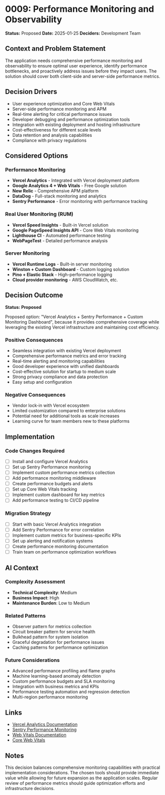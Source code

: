 # 0009: Performance Monitoring and Observability

**Status:** Proposed
**Date:** 2025-01-25
**Deciders:** Development Team

## Context and Problem Statement

The application needs comprehensive performance monitoring and observability to ensure optimal user experience, identify performance bottlenecks, and proactively address issues before they impact users. The solution should cover both client-side and server-side performance metrics.

## Decision Drivers

* User experience optimization and Core Web Vitals
* Server-side performance monitoring and APM
* Real-time alerting for critical performance issues
* Developer debugging and performance optimization tools
* Integration with existing deployment and hosting infrastructure
* Cost-effectiveness for different scale levels
* Data retention and analysis capabilities
* Compliance with privacy regulations

## Considered Options

### Performance Monitoring
* **Vercel Analytics** - Integrated with Vercel deployment platform
* **Google Analytics 4 + Web Vitals** - Free Google solution
* **New Relic** - Comprehensive APM platform
* **DataDog** - Full-stack monitoring and analytics
* **Sentry Performance** - Error monitoring with performance tracking

### Real User Monitoring (RUM)
* **Vercel Speed Insights** - Built-in Vercel solution
* **Google PageSpeed Insights API** - Core Web Vitals monitoring
* **Lighthouse CI** - Automated performance testing
* **WebPageTest** - Detailed performance analysis

### Server Monitoring
* **Vercel Runtime Logs** - Built-in server monitoring
* **Winston + Custom Dashboard** - Custom logging solution
* **Pino + Elastic Stack** - High-performance logging
* **Cloud provider monitoring** - AWS CloudWatch, etc.

## Decision Outcome

**Status: Proposed**

Proposed option: "Vercel Analytics + Sentry Performance + Custom Monitoring Dashboard", because it provides comprehensive coverage while leveraging the existing Vercel infrastructure and maintaining cost efficiency.

### Positive Consequences

* Seamless integration with existing Vercel deployment
* Comprehensive performance metrics and error tracking
* Real-time alerting and monitoring capabilities
* Good developer experience with unified dashboards
* Cost-effective solution for startup to medium scale
* Strong privacy compliance and data protection
* Easy setup and configuration

### Negative Consequences

* Vendor lock-in with Vercel ecosystem
* Limited customization compared to enterprise solutions
* Potential need for additional tools as scale increases
* Learning curve for team members new to these platforms

## Implementation

### Code Changes Required
- [ ] Install and configure Vercel Analytics
- [ ] Set up Sentry Performance monitoring
- [ ] Implement custom performance metrics collection
- [ ] Add performance monitoring middleware
- [ ] Create performance budgets and alerts
- [ ] Set up Core Web Vitals tracking
- [ ] Implement custom dashboard for key metrics
- [ ] Add performance testing to CI/CD pipeline

### Migration Strategy
- [ ] Start with basic Vercel Analytics integration
- [ ] Add Sentry Performance for error correlation
- [ ] Implement custom metrics for business-specific KPIs
- [ ] Set up alerting and notification systems
- [ ] Create performance monitoring documentation
- [ ] Train team on performance optimization workflows

## AI Context

### Complexity Assessment
- **Technical Complexity**: Medium
- **Business Impact**: High
- **Maintenance Burden**: Low to Medium

### Related Patterns
- Observer pattern for metrics collection
- Circuit breaker pattern for service health
- Bulkhead pattern for system isolation
- Graceful degradation for performance issues
- Caching patterns for performance optimization

### Future Considerations
- Advanced performance profiling and flame graphs
- Machine learning-based anomaly detection
- Custom performance budgets and SLA monitoring
- Integration with business metrics and KPIs
- Performance testing automation and regression detection
- Multi-region performance monitoring

## Links

* [Vercel Analytics Documentation](https://vercel.com/docs/analytics)
* [Sentry Performance Monitoring](https://docs.sentry.io/product/performance/)
* [Web Vitals Documentation](https://web.dev/vitals/)
* [Core Web Vitals](https://developers.google.com/search/docs/appearance/core-web-vitals)

## Notes

This decision balances comprehensive monitoring capabilities with practical implementation considerations. The chosen tools should provide immediate value while allowing for future expansion as the application scales. Regular review of performance metrics should guide optimization efforts and infrastructure decisions.
